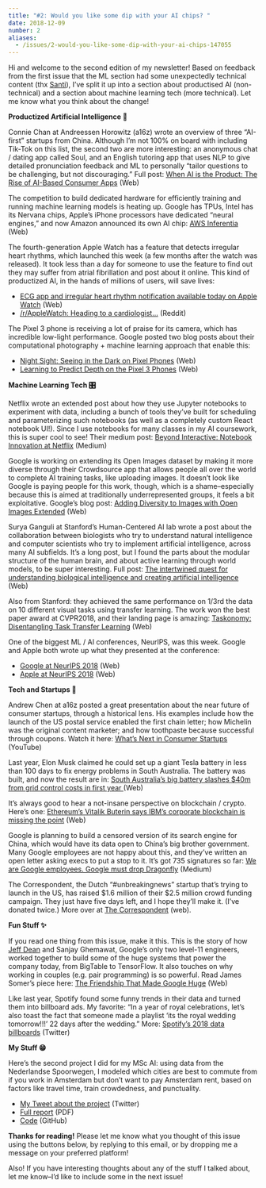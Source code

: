 ```yaml
---
title: "#2: Would you like some dip with your AI chips? "
date: 2018-12-09
number: 2
aliases:
  - /issues/2-would-you-like-some-dip-with-your-ai-chips-147055
---
```


Hi and welcome to the second edition of my newsletter!
Based on feedback from the first issue that the ML section had some unexpectedly technical content (thx [Santi](https://twitter.com/santigoodtime?utm_campaign=Dynamically%20Typed&utm_medium=email&utm_source=Revue%20newsletter)), I’ve split it up into a section about productised AI (non-technical) and a section about machine learning tech (more technical).
Let me know what you think about the change!

**Productized Artificial Intelligence 🔌**

Connie Chan at Andreessen Horowitz (a16z) wrote an overview of three “AI-first” startups from China.
Although I’m not 100% on board with including Tik-Tok on this list, the second two are more interesting: an anonymous chat / dating app called Soul, and an English tutoring app that uses NLP to give detailed pronunciation feedback and ML to personally “tailor questions to be challenging, but not discouraging.” Full post: [When AI is the Product: The Rise of AI-Based Consumer Apps](https://a16z.com/2018/12/03/when-ai-is-the-product-the-rise-of-ai-based-consumer-apps/?utm_campaign=Dynamically%20Typed&utm_medium=email&utm_source=Revue%20newsletter) (Web)

The competition to build dedicated hardware for efficiently training and running machine learning models is heating up.
Google has TPUs, Intel has its Nervana chips, Apple’s iPhone processors have dedicated “neural engines,” and now Amazon announced its own AI chip: [AWS Inferentia](https://aws.amazon.com/machine-learning/inferentia/?utm_campaign=Dynamically%20Typed&utm_medium=email&utm_source=Revue%20newsletter) (Web)

The fourth-generation Apple Watch has a feature that detects irregular heart rhythms, which launched this week (a few months after the watch was released).
It took less than a day for someone to use the feature to find out they may suffer from atrial fibrillation and post about it online.
This kind of productized AI, in the hands of millions of users, will save lives:

* [ECG app and irregular heart rhythm notification available today on Apple Watch](https://www.apple.com/newsroom/2018/12/ecg-app-and-irregular-heart-rhythm-notification-available-today-on-apple-watch/?utm_campaign=Dynamically%20Typed&utm_medium=email&utm_source=Revue%20newsletter) (Web)
* [/r/AppleWatch: Heading to a cardiologist…](https://www.reddit.com/r/AppleWatch/comments/a40qm5/heading_to_a_cardiologist/?utm_campaign=Dynamically%20Typed&utm_medium=email&utm_source=Revue%20newsletter) (Reddit)

The Pixel 3 phone is receiving a lot of praise for its camera, which has incredible low-light performance.
Google posted two blog posts about their computational photography + machine learning approach that enable this:

* [Night Sight: Seeing in the Dark on Pixel Phones](http://ai.googleblog.com/2018/11/night-sight-seeing-in-dark-on-pixel.html?utm_campaign=Dynamically%20Typed&utm_medium=email&utm_source=Revue%20newsletter) (Web)
* [Learning to Predict Depth on the Pixel 3 Phones](http://ai.googleblog.com/2018/11/learning-to-predict-depth-on-pixel-3.html?utm_campaign=Dynamically%20Typed&utm_medium=email&utm_source=Revue%20newsletter) (Web)

**Machine Learning Tech 🎛**

Netflix wrote an extended post about how they use Jupyter notebooks to experiment with data, including a bunch of tools they’ve built for scheduling and parameterizing such notebooks (as well as a completely custom React notebook UI!).
Since I use notebooks for many classes in my AI coursework, this is super cool to see!
Their medium post: [Beyond Interactive: Notebook Innovation at Netflix](https://medium.com/netflix-techblog/notebook-innovation-591ee3221233?utm_campaign=Dynamically%20Typed&utm_medium=email&utm_source=Revue%20newsletter) (Medium)

Google is working on extending its Open Images dataset by making it more diverse through their Crowdsource app that allows people all over the world to complete AI training tasks, like uploading images.
It doesn’t look like Google is paying people for this work, though, which is a shame–especially because this is aimed at traditionally underrepresented groups, it feels a bit exploitative.
Google’s blog post: [Adding Diversity to Images with Open Images Extended](http://ai.googleblog.com/2018/12/adding-diversity-to-images-with-open.html?utm_campaign=Dynamically%20Typed&utm_medium=email&utm_source=Revue%20newsletter) (Web)

Surya Ganguli at Stanford’s Human-Centered AI lab wrote a post about the collaboration between biologists who try to understand natural intelligence and computer scientists who try to implement artificial intelligence, across many AI subfields.
It’s a long post, but I found the parts about the modular structure of the human brain, and about active learning through world models, to be super interesting.
Full post: [The intertwined quest for understanding biological intelligence and creating artificial intelligence](https://hai.stanford.edu/news/the_intertwined_quest_for_understanding_biological_intelligence_and_creating_artificial_intelligence/?utm_campaign=Dynamically%20Typed&utm_medium=email&utm_source=Revue%20newsletter) (Web)

Also from Stanford: they achieved the same performance on 1/3rd the data on 10 different visual tasks using transfer learning.
The work won the best paper award at CVPR2018, and their landing page is amazing: [Taskonomy: Disentangling Task Transfer Learning](http://taskonomy.stanford.edu/?utm_campaign=Dynamically%20Typed&utm_medium=email&utm_source=Revue%20newsletter) (Web)

One of the biggest ML / AI conferences, NeurIPS, was this week.
Google and Apple both wrote up what they presented at the conference:

* [Google at NeurIPS 2018](https://ai.googleblog.com/2018/12/google-at-neurips-2018.html?utm_campaign=Dynamically%20Typed&utm_medium=email&utm_source=Revue%20newsletter) (Web)
* [Apple at NeurIPS 2018](https://machinelearning.apple.com/2018/11/29/apple-at-neurips-2018.html?utm_campaign=Dynamically%20Typed&utm_medium=email&utm_source=Revue%20newsletter) (Web)

**Tech and Startups 🚀**

Andrew Chen at a16z posted a great presentation about the near future of consumer startups, through a historical lens.
His examples include how the launch of the US postal service enabled the first chain letter; how Michelin was the original content marketer; and how toothpaste because successful through coupons.
Watch it here: [What’s Next in Consumer Startups](https://www.youtube.com/watch?utm_campaign=Dynamically%20Typed&utm_medium=email&utm_source=Revue%20newsletter&v=_QQq9-qOuo8) (YouTube)

Last year, Elon Musk claimed he could set up a giant Tesla battery in less than 100 days to fix energy problems in South Australia.
The battery was built, and now the result are in: [South Australia’s big battery slashes $40m from grid control costs in first year ](https://www.afr.com/business/energy/solar-energy/south-australias-big-battery-slashes-40m-from-grid-control-costs-in-first-year-20181205-h18ql1?utm_campaign=Dynamically%20Typed&utm_medium=email&utm_source=Revue%20newsletter)(Web)

It’s always good to hear a not-insane perspective on blockchain / crypto.
Here’s one: [Ethereum’s Vitalik Buterin says IBM’s corporate blockchain is missing the point](https://qz.com/1471152/ethereums-vitalik-buterin-says-ibms-corporate-blockchain-is-missing-the-point/?utm_campaign=Dynamically%20Typed&utm_medium=email&utm_source=Revue%20newsletter) (Web)

Google is planning to build a censored version of its search engine for China, which would have its data open to China’s big brother government.
Many Google employees are not happy about this, and they’ve written an open letter asking execs to put a stop to it.
It’s got 735 signatures so far: [We are Google employees.
Google must drop Dragonfly](https://medium.com/@googlersagainstdragonfly/we-are-google-employees-google-must-drop-dragonfly-4c8a30c5e5eb?utm_campaign=Dynamically%20Typed&utm_medium=email&utm_source=Revue%20newsletter) (Medium)

The Correspondent, the Dutch “#unbreakingnews” startup that’s trying to launch in the US, has raised $1.6 million of their $2.5 million crowd funding campaign.
They just have five days left, and I hope they’ll make it.
(I’ve donated twice.) More over at [The Correspondent](https://thecorrespondent.com/?utm_campaign=Dynamically%20Typed&utm_medium=email&utm_source=Revue%20newsletter) (web).

**Fun Stuff ✨**

If you read one thing from this issue, make it this.
This is the story of how [Jeff Dean](https://www.quora.com/What-are-all-the-Jeff-Dean-facts?utm_campaign=Dynamically%20Typed&utm_medium=email&utm_source=Revue%20newsletter) and Sanjay Ghemawat, Google’s only two level-11 engineers, worked together to build some of the huge systems that power the company today, from BigTable to TensorFlow.
It also touches on why working in couples (e.g.
pair programming) is so powerful.
Read James Somer’s piece here: [The Friendship That Made Google Huge](https://www.newyorker.com/magazine/2018/12/10/the-friendship-that-made-google-huge?utm_campaign=Dynamically%20Typed&utm_medium=email&utm_source=Revue%20newsletter) (Web)

Like last year, Spotify found some funny trends in their data and turned them into billboard ads.
My favorite: “In a year of royal celebrations, let’s also toast the fact that someone made a playlist ‘its the royal wedding tomorrow!!!’ 22 days after the wedding.” More: [Spotify’s 2018 data billboards](https://twitter.com/juanbuis/status/1067802508112928769?utm_campaign=Dynamically%20Typed&utm_medium=email&utm_source=Revue%20newsletter) (Twitter)

**My Stuff 😁**

Here’s the second project I did for my MSc AI: using data from the Nederlandse Spoorwegen, I modeled which cities are best to commute from if you work in Amsterdam but don’t want to pay Amsterdam rent, based on factors like travel time, train crowdedness, and punctuality.

* [My Tweet about the project](https://twitter.com/layon_overwhale/status/1069595534330142720?utm_campaign=Dynamically%20Typed&utm_medium=email&utm_source=Revue%20newsletter) (Twitter)
* [Full report](https://github.com/leonoverweel/infr-11124-stn/blob/master/project/stn-report.pdf?utm_campaign=Dynamically%20Typed&utm_medium=email&utm_source=Revue%20newsletter) (PDF)
* [Code](https://github.com/leonoverweel/infr-11124-stn/tree/master/project?utm_campaign=Dynamically%20Typed&utm_medium=email&utm_source=Revue%20newsletter) (GitHub)

**Thanks for reading!**
Please let me know what you thought of this issue using the buttons below, by replying to this email, or by dropping me a message on your preferred platform!

Also!
If you have interesting thoughts about any of the stuff I talked about, let me know–I’d like to include some in the next issue!